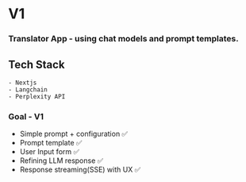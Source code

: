 # V1

### Translator App - using chat models and prompt templates.

## Tech Stack

```
- Nextjs
- Langchain
- Perplexity API
```

### Goal - V1

- Simple prompt + configuration ✅
- Prompt template ✅
- User Input form ✅
- Refining LLM response ✅
- Response streaming(SSE) with UX ✅
